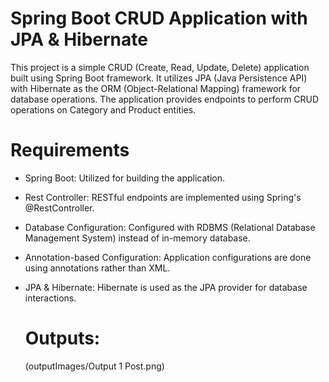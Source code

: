 # Spring Boot CRUD Application with JPA & Hibernate
This project is a simple CRUD (Create, Read, Update, Delete) application built using Spring Boot framework. It utilizes JPA (Java Persistence API) with Hibernate as the ORM (Object-Relational Mapping) framework for database operations. The application provides endpoints to perform CRUD operations on Category and Product entities.

# Requirements
- Spring Boot: Utilized for building the application.
- Rest Controller: RESTful endpoints are implemented using Spring's @RestController.
- Database Configuration: Configured with RDBMS (Relational Database Management System) instead of in-memory database.
- Annotation-based Configuration: Application configurations are done using annotations rather than XML.
- JPA & Hibernate: Hibernate is used as the JPA provider for database interactions.

  # Outputs:

  (outputImages/Output 1 Post.png)
